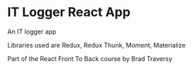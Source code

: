 # IT Logger React App

An IT logger app

Libraries used are Redux, Redux Thunk, Moment, Materialize

Part of the React Front To Back course by Brad Traversy
